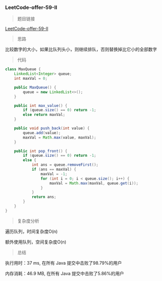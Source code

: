 ### LeetCode-offer-59-II

> 题目链接

[LeetCode-offer-59-II](https://leetcode-cn.com/problems/dui-lie-de-zui-da-zhi-lcof/)

> 思路

比较数字的大小，如果比队列头小，则继续排队，否则替换掉比它小的全部数字

> 代码

```java
class MaxQueue {
    LinkedList<Integer> queue;
    int maxVal = 0;

    public MaxQueue() {
        queue = new LinkedList<>();
    }

    public int max_value() {
        if (queue.size() == 0) return -1;
        else return maxVal;
    }

    public void push_back(int value) {
        queue.add(value);
        maxVal = Math.max(value, maxVal);
    }

    public int pop_front() {
        if (queue.size() == 0) return -1;
        else {
            int ans = queue.removeFirst();
            if (ans == maxVal) {
                maxVal = -1;
                for (int i = 0; i < queue.size(); i++) {
                    maxVal = Math.max(maxVal, queue.get(i));
                }
            }
            return ans;
        }
    }
}
```

> 复杂度分析

遍历队列，时间复杂度O(n)

额外使用队列，空间复杂度O(n)

> 总结

执行用时：37 ms, 在所有 Java 提交中击败了98.79%的用户

内存消耗：46.9 MB, 在所有 Java 提交中击败了5.86%的用户
